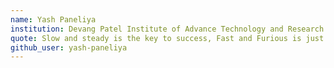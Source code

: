 ```yaml
---
name: Yash Paneliya
institution: Devang Patel Institute of Advance Technology and Research 🚩
quote: Slow and steady is the key to success, Fast and Furious is just a movie.
github_user: yash-paneliya
---
```

